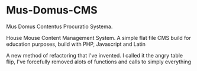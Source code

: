 # Mus-Domus-CMS
Mus Domus Contentus Procuratio Systema.

House Mouse Content Management System.
A simple flat file CMS build for education purposes, build with PHP, Javascript and Latin

A new method of refactoring that I've invented.
I called it the angry table flip, I've forcefully removed alots of functions and calls to simply everything 
